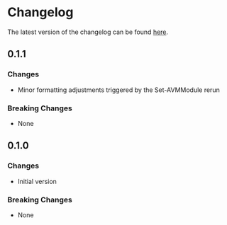 # Changelog

The latest version of the changelog can be found [here](https://github.com/Azure/bicep-registry-modules/blob/main/avm/res/api-management/service/subscription/CHANGELOG.md).

## 0.1.1

### Changes

- Minor formatting adjustments triggered by the Set-AVMModule rerun

### Breaking Changes

- None

## 0.1.0

### Changes

- Initial version

### Breaking Changes

- None
